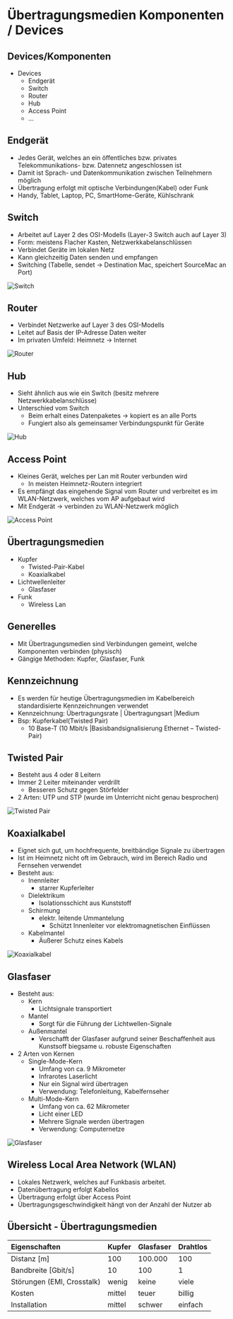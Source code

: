 Übertragungsmedien Komponenten / Devices
====

Devices/Komponenten
----

- Devices
   - Endgerät
   - Switch
   - Router
   - Hub
   - Access Point
   - …

Endgerät
----

- Jedes Gerät, welches an ein öffentliches bzw. privates Telekommunikations- bzw. Datennetz angeschlossen ist
- Damit ist Sprach- und Datenkommunikation zwischen Teilnehmern möglich
- Übertragung erfolgt mit optische Verbindungen(Kabel) oder Funk
- Handy, Tablet, Laptop, PC, SmartHome-Geräte, Kühlschrank

Switch
----

- Arbeitet auf Layer 2 des OSI-Modells (Layer-3 Switch auch auf Layer 3)
- Form: meistens Flacher Kasten, Netzwerkkabelanschlüssen
- Verbindet Geräte im lokalen Netz
- Kann gleichzeitig Daten senden und empfangen
- Switching (Tabelle, sendet -> Destination Mac, speichert SourceMac an Port)

![Switch](./images/Switch001.png)

Router
----

- Verbindet Netzwerke auf Layer 3 des OSI-Modells
- Leitet auf Basis der IP-Adresse Daten weiter
- Im privaten Umfeld: Heimnetz -> Internet

![Router](./images/Router001.png)

Hub
----

- Sieht ähnlich aus wie ein Switch (besitz mehrere Netzwerkkabelanschlüsse)
- Unterschied vom Switch
   - Beim erhalt eines Datenpaketes -> kopiert es an alle Ports
   - Fungiert also als gemeinsamer Verbindungspunkt für Geräte

![Hub](./images/Hub001.png)

Access Point
----

- Kleines Gerät, welches per Lan mit Router verbunden wird
   - In meisten Heimnetz-Routern integriert
- Es empfängt das eingehende Signal vom Router und verbreitet es im WLAN-Netzwerk, welches vom AP aufgebaut wird
- Mit Endgerät -> verbinden zu WLAN-Netzwerk möglich

![Access Point](./images/AccessPoint001.png)

Übertragungsmedien
----

- Kupfer
   - Twisted-Pair-Kabel
   - Koaxialkabel
- Lichtwellenleiter
   - Glasfaser
- Funk
   - Wireless Lan

Generelles
----

- Mit Übertragungsmedien sind Verbindungen gemeint, welche Komponenten verbinden (physisch)
- Gängige Methoden: Kupfer, Glasfaser, Funk

Kennzeichnung
----

- Es werden für heutige Übertragungsmedien im Kabelbereich standardisierte Kennzeichnungen verwendet
- Kennzeichnung: Übertragungsrate | Übertragungsart |Medium
- Bsp: Kupferkabel(Twisted Pair) 
   - 10 Base-T (10 Mbit/s |Basisbandsignalisierung Ethernet – Twisted-Pair)  

Twisted Pair
----

- Besteht aus 4 oder 8 Leitern
- Immer 2 Leiter miteinander verdrillt
   - Besseren Schutz gegen Störfelder
- 2 Arten: UTP und STP (wurde im Unterricht nicht genau besprochen)

![Twisted Pair](./images/TwistedPair001.png)

Koaxialkabel
----

- Eignet sich gut, um hochfrequente, breitbändige Signale zu übertragen
- Ist im Heimnetz nicht oft im Gebrauch, wird im Bereich Radio und Fernsehen verwendet
- Besteht aus:
   - Inennleiter 
      - starrer Kupferleiter	
   - Dielektrikum
      - Isolationsschicht aus Kunststoff
   - Schirmung 
      - elektr.  leitende Ummantelung
         - Schützt Innenleiter vor elektromagnetischen Einflüssen	
   - Kabelmantel 
      - Äußerer Schutz eines Kabels

![Koaxialkabel](./images/Koaxialkabel001.png)

Glasfaser
----

- Besteht aus:
   - Kern
      - Lichtsignale transportiert
   - Mantel
      - Sorgt für die Führung der Lichtwellen-Signale
   - Außenmantel
      - Verschafft der Glasfaser aufgrund seiner Beschaffenheit aus Kunstsoff biegsame u. robuste Eigenschaften
- 2 Arten von Kernen
   - Single-Mode-Kern
      - Umfang von ca. 9 Mikrometer
      - Infrarotes Laserlicht
      - Nur ein Signal wird übertragen
      - Verwendung: Telefonleitung, Kabelfernseher
   - Multi-Mode-Kern
      - Umfang von ca. 62 Mikrometer
      - Licht einer LED
      - Mehrere Signale werden übertragen
      - Verwendung: Computernetze

![Glasfaser](./images/Glasfaser001.png)

Wireless Local Area Network (WLAN)
----

- Lokales Netzwerk, welches auf Funkbasis arbeitet. 
- Datenübertragung erfolgt Kabellos
- Übertragung erfolgt über Access Point
- Übertragungsgeschwindigkeit hängt von der Anzahl der Nutzer ab

Übersicht - Übertragungsmedien
----

| Eigenschaften | Kupfer | Glasfaser | Drahtlos |
|:--- |:--- |:--- |:--- |
| Distanz [m] | 100 | 100.000 | 100 |
| Bandbreite [Gbit/s] | 10 | 100 | 1 |
| Störungen (EMI, Crosstalk) | wenig | keine | viele |
| Kosten | mittel | teuer | billig |
| Installation | mittel | schwer | einfach |
